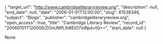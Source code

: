 {
  "target_url": "http://www.cambridgeliteraryreview.org/", 
  "description": null, 
  "end_date": null, 
  "date": "2006-01-01T12:00:00", 
  "slug": 61538346, 
  "subject": "Blogs", 
  "publisher": "cambridgeliteraryreview.org", 
  "open_access": true, 
  "title": "Cambridge Literary Review", 
  "record_id": "20060101T120000/ZOnUMfLXi8EtO7xiRpd+tQ==", 
  "start_date": null
}

None